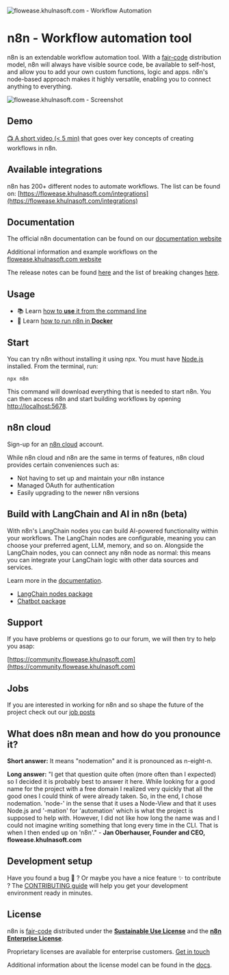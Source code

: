 ![flowease.khulnasoft.com - Workflow Automation](https://user-images.githubusercontent.com/65276001/173571060-9f2f6d7b-bac0-43b6-bdb2-001da9694058.png)

# n8n - Workflow automation tool

n8n is an extendable workflow automation tool. With a [fair-code](https://faircode.io) distribution model, n8n
will always have visible source code, be available to self-host, and allow you to add your own custom
functions, logic and apps. n8n's node-based approach makes it highly versatile, enabling you to connect
anything to everything.

![flowease.khulnasoft.com - Screenshot](https://raw.githubusercontent.com/khulnasoft/flowease/master/assets/n8n-screenshot.png)

## Demo

[:tv: A short video (< 5 min)](https://www.youtube.com/watch?v=1MwSoB0gnM4) that goes over key concepts of
creating workflows in n8n.

## Available integrations

n8n has 200+ different nodes to automate workflows. The list can be found on:
[https://flowease.khulnasoft.com/integrations](https://flowease.khulnasoft.com/integrations)

## Documentation

The official n8n documentation can be found on our [documentation website](https://docs.flowease.khulnasoft.com)

Additional information and example workflows on the [flowease.khulnasoft.com website](https://flowease.khulnasoft.com)

The release notes can be found [here](https://docs.flowease.khulnasoft.com/release-notes/) and the list of breaking
changes [here](https://github.com/khulnasoft/flowease/blob/master/packages/cli/BREAKING-CHANGES.md).

## Usage

- :books: Learn
  [how to **use** it from the command line](https://docs.flowease.khulnasoft.com/reference/cli-commands/)
- :whale: Learn
  [how to run n8n in **Docker**](https://docs.flowease.khulnasoft.com/hosting/installation/docker/)

## Start

You can try n8n without installing it using npx. You must have [Node.js](https://nodejs.org/en/) installed.
From the terminal, run:

`npx n8n`

This command will download everything that is needed to start n8n. You can then access n8n and start building workflows by opening [http://localhost:5678](http://localhost:5678).

## n8n cloud

Sign-up for an [n8n cloud](https://www.flowease.khulnasoft.com/cloud/) account.

While n8n cloud and n8n are the same in terms of features, n8n cloud provides certain conveniences such as:

- Not having to set up and maintain your n8n instance
- Managed OAuth for authentication
- Easily upgrading to the newer n8n versions

## Build with LangChain and AI in n8n (beta)

With n8n's LangChain nodes you can build AI-powered functionality within your workflows. The LangChain nodes are configurable, meaning you can choose your preferred agent, LLM, memory, and so on. Alongside the LangChain nodes, you can connect any n8n node as normal: this means you can integrate your LangChain logic with other data sources and services.

Learn more in the [documentation](https://docs.flowease.khulnasoft.com/langchain/).

- [LangChain nodes package](https://www.npmjs.com/package/@flowease/flowease-nodes-langchain)
- [Chatbot package](https://www.npmjs.com/package/@flowease/chat)

## Support

If you have problems or questions go to our forum, we will then try to help you asap:

[https://community.flowease.khulnasoft.com](https://community.flowease.khulnasoft.com)

## Jobs

If you are interested in working for n8n and so shape the future of the project check out our
[job posts](https://apply.workable.com/n8n/)

## What does n8n mean and how do you pronounce it?

**Short answer:** It means "nodemation" and it is pronounced as n-eight-n.

**Long answer:** "I get that question quite often (more often than I expected) so I decided it is probably
best to answer it here. While looking for a good name for the project with a free domain I realized very
quickly that all the good ones I could think of were already taken. So, in the end, I chose nodemation.
'node-' in the sense that it uses a Node-View and that it uses Node.js and '-mation' for 'automation' which is
what the project is supposed to help with. However, I did not like how long the name was and I could not
imagine writing something that long every time in the CLI. That is when I then ended up on 'n8n'." - **Jan
Oberhauser, Founder and CEO, flowease.khulnasoft.com**

## Development setup

Have you found a bug :bug: ? Or maybe you have a nice feature :sparkles: to contribute ? The
[CONTRIBUTING guide](https://github.com/khulnasoft/flowease/blob/master/CONTRIBUTING.md) will help you get your
development environment ready in minutes.

## License

n8n is [fair-code](https://faircode.io) distributed under the
[**Sustainable Use License**](https://github.com/khulnasoft/flowease/blob/master/packages/cli/LICENSE.md) and the
[**n8n Enterprise License**](https://github.com/khulnasoft/flowease/blob/master/packages/cli/LICENSE_EE.md).

Proprietary licenses are available for enterprise customers. [Get in touch](mailto:license@flowease.khulnasoft.com)

Additional information about the license model can be found in the
[docs](https://docs.flowease.khulnasoft.com/reference/license/).
